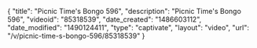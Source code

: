 {
    "title": "Picnic Time's Bongo 596",
    "description": "Picnic Time's Bongo 596",
    "videoid": "85318539",
    "date_created": "1486603112",
    "date_modified": "1490124411",
    "type": "captivate",
    "layout": "video",
    "url": "\/v\/picnic-time-s-bongo-596\/85318539"
}